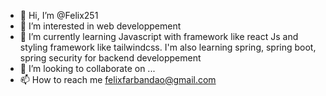 - 👋 Hi, I’m @Felix251
- 👀 I’m interested in web developpement
- 🌱 I’m currently learning Javascript with framework like react Js and styling framework like tailwindcss. I'm also learning spring, spring boot, spring security for backend developpement
- 💞️ I’m looking to collaborate on ...
- 📫 How to reach me felixfarbandao@gmail.com

<!---
Felix251/Felix251 is a ✨ special ✨ repository because its `README.md` (this file) appears on your GitHub profile.
You can click the Preview link to take a look at your changes.
--->
